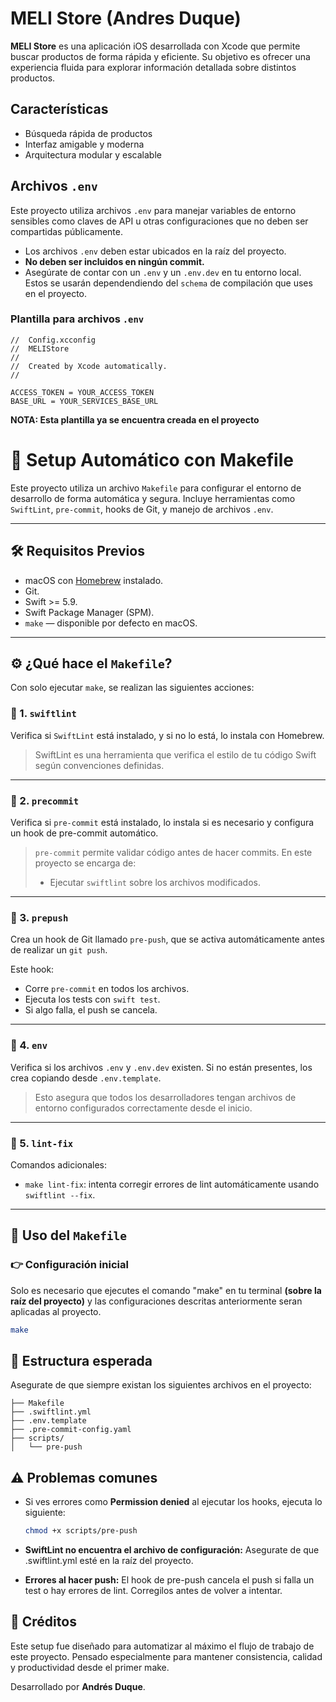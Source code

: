 # MELI Store (Andres Duque)

**MELI Store** es una aplicación iOS desarrollada con Xcode que permite buscar productos de forma rápida y eficiente. Su objetivo es ofrecer una experiencia fluida para explorar información detallada sobre distintos productos.

## Características

- Búsqueda rápida de productos
- Interfaz amigable y moderna
- Arquitectura modular y escalable

## Archivos `.env`

Este proyecto utiliza archivos `.env` para manejar variables de entorno sensibles como claves de API u otras configuraciones que no deben ser compartidas públicamente.

- Los archivos `.env` deben estar ubicados en la raíz del proyecto.
- **No deben ser incluidos en ningún commit.**
- Asegúrate de contar con un `.env` y un `.env.dev` en tu entorno local. Estos se usarán dependendiendo del `schema` de compilación que uses en el proyecto.

### Plantilla para archivos `.env`

```env
//  Config.xcconfig
//  MELIStore
//
//  Created by Xcode automatically.
//

ACCESS_TOKEN = YOUR_ACCESS_TOKEN
BASE_URL = YOUR_SERVICES_BASE_URL
```

**NOTA: Esta plantilla ya se encuentra creada en el proyecto**

# 🚀 Setup Automático con Makefile

Este proyecto utiliza un archivo `Makefile` para configurar el entorno de desarrollo de forma automática y segura. Incluye herramientas como `SwiftLint`, `pre-commit`, hooks de Git, y manejo de archivos `.env`.

---

## 🛠 Requisitos Previos

- macOS con [Homebrew](https://brew.sh/) instalado.
- Git.
- Swift >= 5.9.
- Swift Package Manager (SPM).
- `make` — disponible por defecto en macOS.

---

## ⚙️ ¿Qué hace el `Makefile`?

Con solo ejecutar `make`, se realizan las siguientes acciones:

### 🔹 1. `swiftlint`
Verifica si `SwiftLint` está instalado, y si no lo está, lo instala con Homebrew.

> SwiftLint es una herramienta que verifica el estilo de tu código Swift según convenciones definidas.

---

### 🔹 2. `precommit`
Verifica si `pre-commit` está instalado, lo instala si es necesario y configura un hook de pre-commit automático.

> `pre-commit` permite validar código antes de hacer commits. En este proyecto se encarga de:
> - Ejecutar `swiftlint` sobre los archivos modificados.

---

### 🔹 3. `prepush`
Crea un hook de Git llamado `pre-push`, que se activa automáticamente antes de realizar un `git push`.

Este hook:
- Corre `pre-commit` en todos los archivos.
- Ejecuta los tests con `swift test`.
- Si algo falla, el push se cancela.

---

### 🔹 4. `env`
Verifica si los archivos `.env` y `.env.dev` existen. Si no están presentes, los crea copiando desde `.env.template`.

> Esto asegura que todos los desarrolladores tengan archivos de entorno configurados correctamente desde el inicio.

---

### 🔹 5. `lint-fix`
Comandos adicionales:

- `make lint-fix`: intenta corregir errores de lint automáticamente usando `swiftlint --fix`.

---

## 🧪 Uso del `Makefile`

### 👉 Configuración inicial

Solo es necesario que ejecutes el comando "make" en tu terminal **(sobre la raíz del proyecto)** y las configuraciones descritas anteriormente seran aplicadas al proyecto.

```bash
make
```

## 📁 Estructura esperada

Asegurate de que siempre existan los siguientes archivos en el proyecto:

```
├── Makefile
├── .swiftlint.yml
├── .env.template
├── .pre-commit-config.yaml
├── scripts/
│   └── pre-push
```

## ⚠️ Problemas comunes

- Si ves errores como **Permission denied** al ejecutar los hooks, ejecuta lo siguiente:

    ```bash
    chmod +x scripts/pre-push
    ```

- **SwiftLint no encuentra el archivo de configuración:**
Asegurate de que .swiftlint.yml esté en la raíz del proyecto.

- **Errores al hacer push:**
El hook de pre-push cancela el push si falla un test o hay errores de lint. Corregilos antes de volver a intentar.

## 🙌 Créditos
Este setup fue diseñado para automatizar al máximo el flujo de trabajo de este proyecto. Pensado especialmente para mantener consistencia, calidad y productividad desde el primer make.

Desarrollado por **Andrés Duque**.